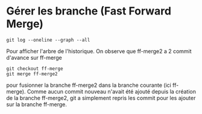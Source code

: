 # Gérer les branche (Fast Forward Merge)

```
git log --oneline --graph --all
```
Pour afficher l'arbre de l'historique. On observe que ff-merge2 a 2 commit d'avance sur ff-merge

```
git checkout ff-merge
git merge ff-merge2
```

pour fusionner la branche ff-merge2 dans la branche courante (ici ff-merge). Comme aucun commit nouveau n'avait été ajouté depuis la création de la branche ff-merge2, git a simplement repris les commit pour les ajouter sur la branche ff-merge.

